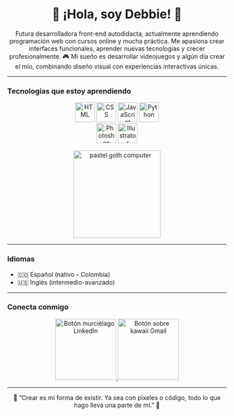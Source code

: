 <h1 align="center">🌸 ¡Hola, soy Debbie! 🌸</h1>

<p align="center">
  Futura desarrolladora front-end autodidacta, actualmente aprendiendo programación web con cursos online y mucha práctica.  
  Me apasiona crear interfaces funcionales, aprender nuevas tecnologías y crecer profesionalmente.  
  🎮 Mi sueño es desarrollar videojuegos y algún día crear el mío, combinando diseño visual con experiencias interactivas únicas.
</p>

---

### Tecnologías que estoy aprendiendo

<p align="center">
  <img src="https://cdn.jsdelivr.net/gh/devicons/devicon/icons/html5/html5-original.svg" width="45" title="HTML" />
  <img src="https://cdn.jsdelivr.net/gh/devicons/devicon/icons/css3/css3-original.svg" width="45" title="CSS" />
  <img src="https://cdn.jsdelivr.net/gh/devicons/devicon/icons/javascript/javascript-original.svg" width="45" title="JavaScript" />
  <img src="https://cdn.jsdelivr.net/gh/devicons/devicon/icons/python/python-original.svg" width="45" title="Python" />
  <br>
  <img src="https://cdn.jsdelivr.net/gh/devicons/devicon/icons/photoshop/photoshop-plain.svg" width="45" title="Photoshop" />
  <img src="https://cdn.jsdelivr.net/gh/devicons/devicon/icons/illustrator/illustrator-plain.svg" width="45" title="Illustrator" />
</p>

<p align="center">
  <img src="https://i.pinimg.com/originals/39/b2/89/39b289eca8b58a99b29423a4078504fe.gif" width="200" alt="pastel goth computer" />
</p>

---

### Idiomas

- 🇨🇴 Español (nativo - Colombia)  
- 🇺🇸 Inglés (intermedio-avanzado)

---

### Conecta conmigo

<p align="center">
  <a href="https://www.linkedin.com/in/TU-LINKEDIN" target="_blank">
    <img src="https://i.imgur.com/YF2jULj.png" width="140" alt="Botón murciélago LinkedIn" />
  </a>
  <a href="mailto:tucorreo@gmail.com">
    <img src="https://i.imgur.com/9ftMC3q.png" width="140" alt="Botón sobre kawaii Gmail" />
  </a>
</p>

---

<p align="center">
  🖤 “Crear es mi forma de existir. Ya sea con pixeles o código, todo lo que hago lleva una parte de mí.” 🖤
</p>

